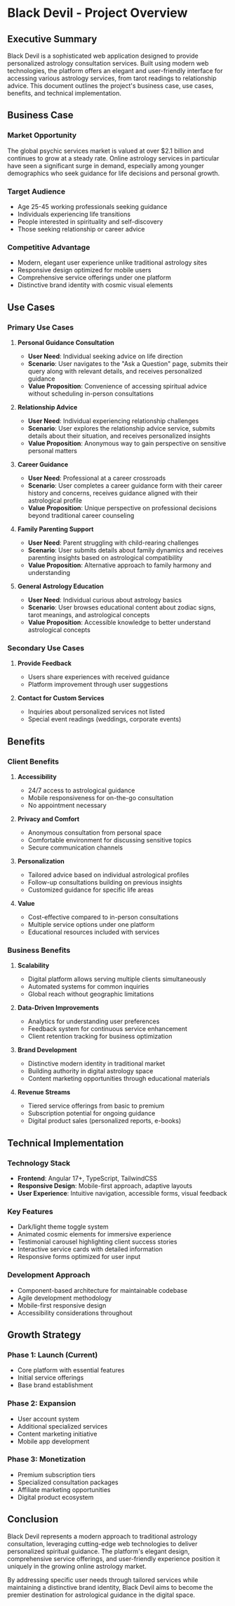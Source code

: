 # Black Devil - Project Overview

## Executive Summary

Black Devil is a sophisticated web application designed to provide personalized astrology consultation services. Built using modern web technologies, the platform offers an elegant and user-friendly interface for accessing various astrology services, from tarot readings to relationship advice. This document outlines the project's business case, use cases, benefits, and technical implementation.

## Business Case

### Market Opportunity
The global psychic services market is valued at over $2.1 billion and continues to grow at a steady rate. Online astrology services in particular have seen a significant surge in demand, especially among younger demographics who seek guidance for life decisions and personal growth.

### Target Audience
- Age 25-45 working professionals seeking guidance
- Individuals experiencing life transitions
- People interested in spirituality and self-discovery
- Those seeking relationship or career advice

### Competitive Advantage
- Modern, elegant user experience unlike traditional astrology sites
- Responsive design optimized for mobile users
- Comprehensive service offerings under one platform
- Distinctive brand identity with cosmic visual elements

## Use Cases

### Primary Use Cases

1. **Personal Guidance Consultation**
   - **User Need**: Individual seeking advice on life direction
   - **Scenario**: User navigates to the "Ask a Question" page, submits their query along with relevant details, and receives personalized guidance
   - **Value Proposition**: Convenience of accessing spiritual advice without scheduling in-person consultations

2. **Relationship Advice**
   - **User Need**: Individual experiencing relationship challenges
   - **Scenario**: User explores the relationship advice service, submits details about their situation, and receives personalized insights
   - **Value Proposition**: Anonymous way to gain perspective on sensitive personal matters

3. **Career Guidance**
   - **User Need**: Professional at a career crossroads
   - **Scenario**: User completes a career guidance form with their career history and concerns, receives guidance aligned with their astrological profile
   - **Value Proposition**: Unique perspective on professional decisions beyond traditional career counseling

4. **Family Parenting Support**
   - **User Need**: Parent struggling with child-rearing challenges
   - **Scenario**: User submits details about family dynamics and receives parenting insights based on astrological compatibility
   - **Value Proposition**: Alternative approach to family harmony and understanding

5. **General Astrology Education**
   - **User Need**: Individual curious about astrology basics
   - **Scenario**: User browses educational content about zodiac signs, tarot meanings, and astrological concepts
   - **Value Proposition**: Accessible knowledge to better understand astrological concepts

### Secondary Use Cases

1. **Provide Feedback**
   - Users share experiences with received guidance
   - Platform improvement through user suggestions

2. **Contact for Custom Services**
   - Inquiries about personalized services not listed
   - Special event readings (weddings, corporate events)

## Benefits

### Client Benefits

1. **Accessibility**
   - 24/7 access to astrological guidance
   - Mobile responsiveness for on-the-go consultation
   - No appointment necessary

2. **Privacy and Comfort**
   - Anonymous consultation from personal space
   - Comfortable environment for discussing sensitive topics
   - Secure communication channels

3. **Personalization**
   - Tailored advice based on individual astrological profiles
   - Follow-up consultations building on previous insights
   - Customized guidance for specific life areas

4. **Value**
   - Cost-effective compared to in-person consultations
   - Multiple service options under one platform
   - Educational resources included with services

### Business Benefits

1. **Scalability**
   - Digital platform allows serving multiple clients simultaneously
   - Automated systems for common inquiries
   - Global reach without geographic limitations

2. **Data-Driven Improvements**
   - Analytics for understanding user preferences
   - Feedback system for continuous service enhancement
   - Client retention tracking for business optimization

3. **Brand Development**
   - Distinctive modern identity in traditional market
   - Building authority in digital astrology space
   - Content marketing opportunities through educational materials

4. **Revenue Streams**
   - Tiered service offerings from basic to premium
   - Subscription potential for ongoing guidance
   - Digital product sales (personalized reports, e-books)

## Technical Implementation

### Technology Stack
- **Frontend**: Angular 17+, TypeScript, TailwindCSS
- **Responsive Design**: Mobile-first approach, adaptive layouts
- **User Experience**: Intuitive navigation, accessible forms, visual feedback

### Key Features
- Dark/light theme toggle system
- Animated cosmic elements for immersive experience
- Testimonial carousel highlighting client success stories
- Interactive service cards with detailed information
- Responsive forms optimized for user input

### Development Approach
- Component-based architecture for maintainable codebase
- Agile development methodology
- Mobile-first responsive design
- Accessibility considerations throughout

## Growth Strategy

### Phase 1: Launch (Current)
- Core platform with essential features
- Initial service offerings
- Base brand establishment

### Phase 2: Expansion
- User account system
- Additional specialized services
- Content marketing initiative
- Mobile app development

### Phase 3: Monetization
- Premium subscription tiers
- Specialized consultation packages
- Affiliate marketing opportunities
- Digital product ecosystem

## Conclusion

Black Devil represents a modern approach to traditional astrology consultation, leveraging cutting-edge web technologies to deliver personalized spiritual guidance. The platform's elegant design, comprehensive service offerings, and user-friendly experience position it uniquely in the growing online astrology market.

By addressing specific user needs through tailored services while maintaining a distinctive brand identity, Black Devil aims to become the premier destination for astrological guidance in the digital space.
